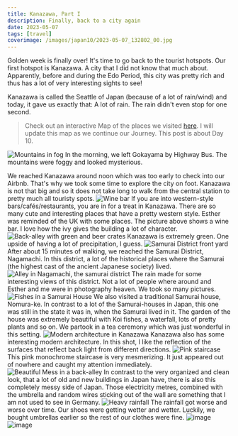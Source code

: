 ```yaml
---
title: Kanazawa, Part I
description: Finally, back to a city again
date: 2023-05-07
tags: [travel]
coverimage: /images/japan10/2023-05-07_132802_00.jpg
---
```


Golden week is finally over! It's time to go back to the tourist hotspots. Our first hotspot is Kanazawa. A city that I did not know that much about. Apparently, before and during the Edo Period, this city was pretty rich and thus has a lot of very interesting sights to see!

Kanazawa is called the Seattle of Japan (because of a lot of rain/wind) and today, it gave us exactly that: A lot of rain. The rain didn't even stop for one second.

> Check out an interactive Map of the places we visited [here](https://wanderlog.com/view/ipgoeoyijw/japan-trip/shared). I will update this map as we continue our Journey. This post is about Day 10.


![Mountains in fog](/images/japan10/2023-05-07_103004_00.JPG)
In the morning, we left Gokayama by Highway Bus. The mountains were foggy and looked mysterious.

We reached Kanazawa around noon which was too early to check into our Airbnb. That's why we took some time to explore the city on foot. Kanazawa is not that big and so it does not take long to walk from the central station to pretty much all touristy spots.
![Wine bar](/images/japan10/2023-05-07_125143_00.JPG)
If you are into western-style bars/cafés/restaurants, you are in for a treat in Kanazawa. There are so many cute and interesting places that have a pretty western style. Esther was reminded of the UK with some places. The picture above shows a wine bar. I love how the ivy gives the building a lot of character.
![Back-alley with green and beer crates](/images/japan10/2023-05-07_132802_00.jpg)
Kanazawa is extremely green. One upside of having a lot of precipitation, I guess.
![Samurai District front yard](/images/japan10/2023-05-07_133532_00.JPG)
After about 15 minutes of walking, we reached the Samurai District, Nagamachi. In this district, a lot of the historical places where the Samurai (the highest cast of the ancient Japanese society) lived.
![Alley in Nagamachi, the samurai district](/images/japan10/2023-05-07_133827_00.JPG)
The rain made for some interesting views of this district. Not a lot of people where around and Esther and me were in photography heaven. We took so many pictures.
![Fishes in a Samurai House](/images/japan10/2023-05-07_143556_00.jpg)
We also visited a traditional Samurai house, Nomura-ke. In contrast to a lot of the Samurai-houses in Japan, this one was still in the state it was in, when the Samurai lived in it. The garden of the house was extremely beautiful with Koi fishes, a waterfall, lots of pretty plants and so on. We partook in a tea ceremony which was just wonderful in this setting.
![Modern architecture in Kanazawa](/images/japan10/2023-05-07_145319_00.JPG)
Kanazawa also has some interesting modern architecture. In this shot, I like the reflection of the surfaces that reflect back light from different directions.
![Pink staircase](/images/japan10/2023-05-07_145914_00.jpg)
This pink monochrome staircase is very mesmerizing. It just appeared out of nowhere and caught my attention immediately.
![Beautiful Mess in a back-alley](/images/japan10/2023-05-07_150244_00.JPG)
In contrast to the very organized and clean look, that a lot of old and new buildings in Japan have, there is also this completely messy side of Japan. Those electricity metres, combined with the umbrella and random wires sticking out of the wall are something that I am not used to see in Germany.
![Heavy rainfall](/images/japan10/2023-05-07_183712_00.JPG)
The rainfall got worse and worse over time. Our shoes were getting wetter and wetter. Luckily, we bought umbrellas earlier so the rest of our clothes were fine.
![image](/images/japan10/2023-05-07_183819_00.JPG)
![image](/images/japan10/2023-05-07_192712_00.JPG)